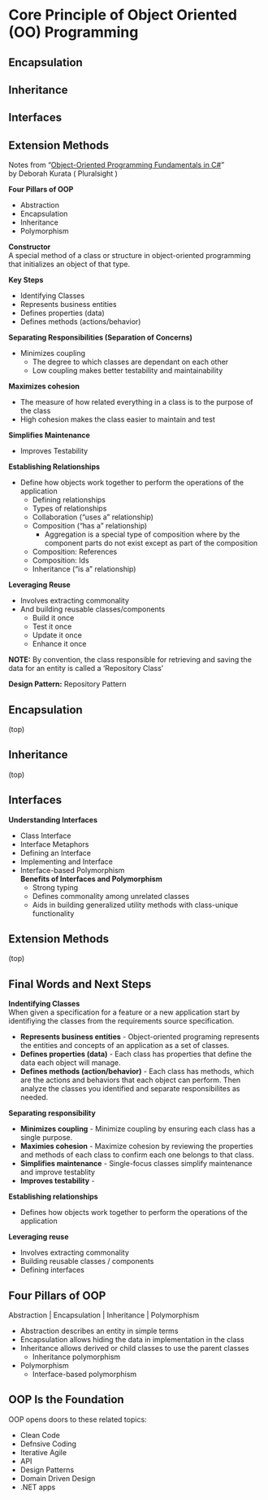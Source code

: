 # Core Principle of Object Oriented (OO) Programming  
## Encapsulation  
## Inheritance  
## Interfaces  
## Extension Methods  
  
Notes from “[Object-Oriented Programming Fundamentals in C#](https://app.pluralsight.com/library/courses/object-oriented-programming-fundamentals-csharp/table-of-contents)”   
by Deborah Kurata ( Pluralsight )  
  
__Four Pillars of OOP__  
  - Abstraction
  - Encapsulation
  - Inheritance
  - Polymorphism
  
__Constructor__  
A special method of a class or structure in object-oriented programming that initializes an object of that type.  
  
__Key Steps__  
  - Identifying Classes
  - Represents business entities
  - Defines properties (data)
  - Defines methods (actions/behavior)  
  
__Separating Responsibilities (Separation of Concerns)__
  - Minimizes coupling  
    - The degree to which classes are dependant on each other  
    - Low coupling makes better testability and maintainability  

__Maximizes cohesion__
  - The measure of how related everything in a class is to the purpose of the class
  - High cohesion makes the class easier to maintain and test  

__Simplifies Maintenance__
  - Improves Testability  

__Establishing Relationships__  
  - Define how objects work together to perform the operations of the application  
    - Defining relationships  
    - Types of relationships  
    - Collaboration (“uses a” relationship)  
    - Composition (“has a” relationship)
      - Aggregation is a special type of composition where by the component parts do not exist except as part of the composition  
    - Composition: References
    - Composition: Ids
    - Inheritance (“is a” relationship)

__Leveraging Reuse__
  - Involves extracting commonality
  - And building reusable classes/components
    - Build it once
    - Test it once
    - Update it once
    - Enhance it once

__NOTE:__ By convention, the class responsible for retrieving and saving the data for an entity is called a ‘Repository Class’

__Design Pattern:__ Repository Pattern




## Encapsulation
(top)


## Inheritance 
(top)


## Interfaces
__Understanding Interfaces__  
- Class Interface
- Interface Metaphors
- Defining an Interface
- Implementing and Interface
- Interface-based Polymorphism  
 __Benefits of Interfaces and Polymorphism__  
   - Strong typing
   - Defines commonality among unrelated classes
   - Aids in building generalized utility methods with class-unique functionality


## Extension Methods
(top)


## Final Words and Next Steps
__Indentifying Classes__  
When given a specification for a feature or a new application start by identifiying the classes from the requirements source specification.
- __Represents business entities__ - Object-oriented programing represents the entities and concepts of an application as a set of classes. 
- __Defines properties (data)__ - Each class has properties that define the data each object will manage. 
- __Defines methods (action/behavior)__ - Each class has methods, which are the actions and behaviors that each object can perform. Then analyze the classes you identified and separate responsibilites as needed.

__Separating responsibility__
- __Minimizes coupling__ - Minimize coupling by ensuring each class has a single purpose.
- __Maximies cohesion__ - Maximize cohesion by reviewing the properties and methods of each class to confirm each one belongs to that class.
- __Simplifies maintenance__ - Single-focus classes simplify maintenance and improve testablity
- __Improves testability__ - 

__Establishing relationships__
- Defines how objects work together to perform the operations of the application

__Leveraging reuse__
- Involves extracting commonality
- Building reusable classes / components
- Defining interfaces


## Four Pillars of OOP
Abstraction | Encapsulation | Inheritance | Polymorphism  

- Abstraction describes an entity in simple terms
- Encapsulation allows hiding the data in implementation in the class
- Inheritance allows derived or child classes to use the parent classes  
  - Inheritance polymorphism 
- Polymorphism 
  - Interface-based polymorphism
  
  
## OOP Is the Foundation

OOP opens doors to these related topics:
- Clean Code
- Defnsive Coding
- Iterative Agile
- API
- Design Patterns
- Domain Driven Design
- .NET apps
